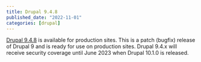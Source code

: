 ```yaml
---
title: Drupal 9.4.8
published_date: "2022-11-01"
categories: [drupal]
---
```

[Drupal 9.4.8](https://www.drupal.org/project/drupal/releases/9.4.8) is available for production sites. This is a patch (bugfix) release of Drupal 9 and is ready for use on production sites. Drupal 9.4.x will receive security coverage until June 2023 when Drupal 10.1.0 is released.
